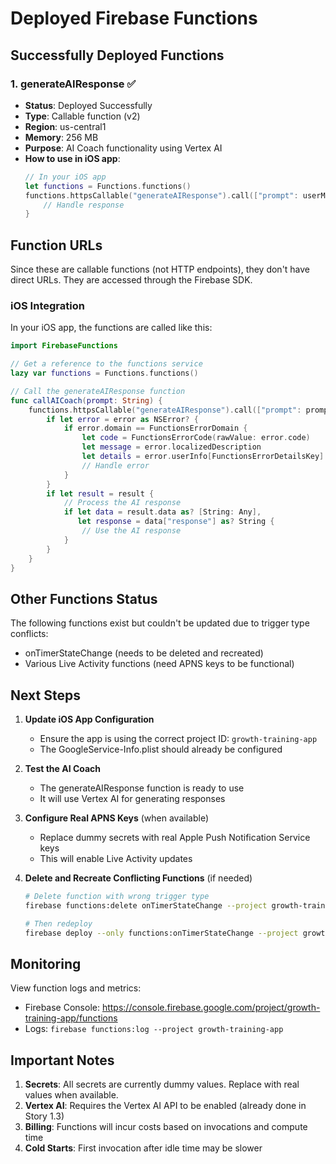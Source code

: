 # Deployed Firebase Functions

## Successfully Deployed Functions

### 1. generateAIResponse ✅
- **Status**: Deployed Successfully
- **Type**: Callable function (v2)
- **Region**: us-central1
- **Memory**: 256 MB
- **Purpose**: AI Coach functionality using Vertex AI
- **How to use in iOS app**:
  ```swift
  // In your iOS app
  let functions = Functions.functions()
  functions.httpsCallable("generateAIResponse").call(["prompt": userMessage]) { result, error in
      // Handle response
  }
  ```

## Function URLs

Since these are callable functions (not HTTP endpoints), they don't have direct URLs. They are accessed through the Firebase SDK.

### iOS Integration

In your iOS app, the functions are called like this:

```swift
import FirebaseFunctions

// Get a reference to the functions service
lazy var functions = Functions.functions()

// Call the generateAIResponse function
func callAICoach(prompt: String) {
    functions.httpsCallable("generateAIResponse").call(["prompt": prompt]) { result, error in
        if let error = error as NSError? {
            if error.domain == FunctionsErrorDomain {
                let code = FunctionsErrorCode(rawValue: error.code)
                let message = error.localizedDescription
                let details = error.userInfo[FunctionsErrorDetailsKey]
                // Handle error
            }
        }
        if let result = result {
            // Process the AI response
            if let data = result.data as? [String: Any],
               let response = data["response"] as? String {
                // Use the AI response
            }
        }
    }
}
```

## Other Functions Status

The following functions exist but couldn't be updated due to trigger type conflicts:
- onTimerStateChange (needs to be deleted and recreated)
- Various Live Activity functions (need APNS keys to be functional)

## Next Steps

1. **Update iOS App Configuration**
   - Ensure the app is using the correct project ID: `growth-training-app`
   - The GoogleService-Info.plist should already be configured

2. **Test the AI Coach**
   - The generateAIResponse function is ready to use
   - It will use Vertex AI for generating responses

3. **Configure Real APNS Keys** (when available)
   - Replace dummy secrets with real Apple Push Notification Service keys
   - This will enable Live Activity updates

4. **Delete and Recreate Conflicting Functions** (if needed)
   ```bash
   # Delete function with wrong trigger type
   firebase functions:delete onTimerStateChange --project growth-training-app

   # Then redeploy
   firebase deploy --only functions:onTimerStateChange --project growth-training-app
   ```

## Monitoring

View function logs and metrics:
- Firebase Console: https://console.firebase.google.com/project/growth-training-app/functions
- Logs: `firebase functions:log --project growth-training-app`

## Important Notes

1. **Secrets**: All secrets are currently dummy values. Replace with real values when available.
2. **Vertex AI**: Requires the Vertex AI API to be enabled (already done in Story 1.3)
3. **Billing**: Functions will incur costs based on invocations and compute time
4. **Cold Starts**: First invocation after idle time may be slower